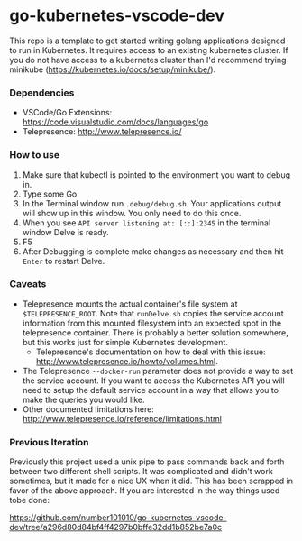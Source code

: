# go-kubernetes-vscode-dev

This repo is a template to get started writing golang applications designed to run in Kubernetes.  It requires access to an existing kubernetes cluster.  If you do not have access to a kubernetes cluster than I'd recommend trying minikube (https://kubernetes.io/docs/setup/minikube/).

### Dependencies

- VSCode/Go Extensions: https://code.visualstudio.com/docs/languages/go
- Telepresence: http://www.telepresence.io/

### How to use

1. Make sure that kubectl is pointed to the environment you want to debug in.
2. Type some Go
3. In the Terminal window run `.debug/debug.sh`.  Your applications output will show up in this window.  You only need to do this once.
4. When you see `API server listening at: [::]:2345` in the terminal window Delve is ready.
5. F5
6. After Debugging is complete make changes as necessary and then hit `Enter` to restart Delve.

### Caveats

- Telepresence mounts the actual container's file system at `$TELEPRESENCE_ROOT`.  Note that `runDelve.sh` copies the service account information from this mounted filesystem into an expected spot in the telepresence container.  There is probably a better solution somewhere, but this works just for simple Kubernetes development.
  - Telepresence's documentation on how to deal with this issue: http://www.telepresence.io/howto/volumes.html.
- The Telepresence `--docker-run` parameter does not provide a way to set the service account.  If you want to access the Kubernetes API you will need to setup the default service account in a way that allows you to make the queries you would like.
- Other documented limitations here:  http://www.telepresence.io/reference/limitations.html

### Previous Iteration

Previously this project used a unix pipe to pass commands back and forth between two different shell scripts.  It was complicated and didn't work sometimes, but it made for a nice UX when it did.  This has been scrapped in favor of the above approach.  If you are interested in the way things used tobe done:  

https://github.com/number101010/go-kubernetes-vscode-dev/tree/a296d80d84bf4ff4297b0bffe32dd1b852be7a0c
